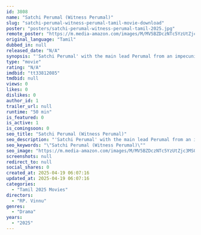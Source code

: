 ```yaml
---
id: 3808
name: "Satchi Perumal (Witness Perumal)"
slug: "satchi-perumal-witness-perumal-tamil-movie-download"
poster: "posters/satchi-perumal-witness-perumal-tamil-2025.jpg"
remote_poster: "https://m.media-amazon.com/images/M/MV5BZDczNTc5YzUtZjc3MS00MDk2LTkyMDAtNGFiMDNmNDBiOTE5XkEyXkFqcGc@._V1_SX300.jpg"
original_language: "Tamil"
dubbed_in: null
released_date: "N/A"
synopsis: "'Satchi Perumal' with the main lead Perumal from an impecunious family struggles hard to meet his everyday needs. Even worse the Aadi season pushes him to corners and after all the brutal treatment for being a witness, he manages ..."
type: "movie"
rating: "N/A"
imdbid: "tt33812085"
tmdbid: null
views: 0
likes: 0
dislikes: 0
author_id: 1
trailer_url: null
runtime: "50 min"
is_featured: 0
is_active: 1
is_comingsoon: 0
seo_title: "Satchi Perumal (Witness Perumal)"
seo_description: "'Satchi Perumal' with the main lead Perumal from an impecunious family struggles hard to meet his everyday needs. Even worse the Aadi season pushes him to corners and after all the brutal treatment for being a witness, he manages ..."
seo_keywords: "\"Satchi Perumal (Witness Perumal)\""
seo_image: "https://m.media-amazon.com/images/M/MV5BZDczNTc5YzUtZjc3MS00MDk2LTkyMDAtNGFiMDNmNDBiOTE5XkEyXkFqcGc@._V1_SX300.jpg"
screenshots: null
redirect_to: null
social_shares: 0
created_at: 2025-04-19 06:07:16
updated_at: 2025-04-19 06:07:16
categories:
  - "Tamil 2025 Movies"
directors:
  - "RP. Vinnu"
genres:
  - "Drama"
years:
  - "2025"
---
```

